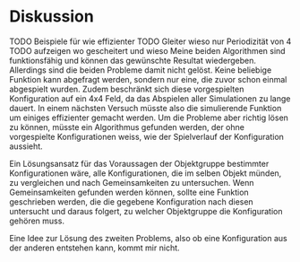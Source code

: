 # Diskussion
TODO Beispiele für wie effizienter
TODO Gleiter wieso nur Periodizität von 4
TODO aufzeigen wo gescheitert und wieso
Meine beiden Algorithmen sind funktionsfähig und können das gewünschte Resultat wiedergeben. Allerdings sind die beiden Probleme damit nicht gelöst. Keine beliebige Funktion kann abgefragt werden, sondern nur eine, die zuvor schon einmal abgespielt wurden. Zudem beschränkt sich diese vorgespielten Konfiguration auf ein 4x4 Feld, da das Abspielen aller Simulationen zu lange dauert. In einem nächsten Versuch müsste also die simulierende Funktion um einiges effizienter gemacht werden. 
Um die Probleme aber richtig lösen zu können, müsste ein Algorithmus gefunden werden, der ohne vorgespielte Konfigurationen weiss, wie der Spielverlauf der Konfiguration aussieht. 

Ein Lösungsansatz für das Voraussagen der Objektgruppe bestimmter Konfigurationen wäre, alle Konfigurationen, die im selben Objekt münden, zu vergleichen und nach Gemeinsamkeiten zu untersuchen. Wenn Gemeinsamkeiten gefunden werden können, sollte eine Funktion geschrieben werden, die die gegebene Konfiguration nach diesen untersucht und daraus folgert, zu welcher Objektgruppe die Konfiguration gehören muss. 

Eine Idee zur Lösung des zweiten Problems, also ob eine Konfiguration aus der anderen entstehen kann, kommt mir nicht. 
